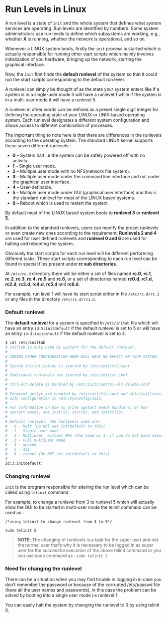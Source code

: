 # Run Levels in Linux

A run level is a state of `init` and the whole system that defines what system services are operating. Run levels are identified by numbers. Some system administrators use run levels to define which subsystems are working, e.g., whether **X** is running, whether the network is operational, and so on.

Whenever a LINUX system boots, firstly the `init` process is started which is actually responsible for running other start scripts which mainly involves initialization of you hardware, bringing up the network, starting the graphical interface.

Now, the `init` first finds the **default runlevel** of the system so that it could run the start scripts corresponding to the default run level.

A runlevel can simply be thought of as the state your system enters like if a system is in a single-user mode it will have a runlevel 1 while if the system is in a multi-user mode it will have a runlevel 5.

A runlevel in other words can be defined as a preset single digit integer for defining the operating state of your LINUX or UNIX-based operating system. Each runlevel designates a different system configuration and allows access to different combination of processes.

The important thing to note here is that there are differences in the runlevels according to the operating system. The standard LINUX kernel supports these seven different runlevels :

- **0** – System halt i.e the system can be safely powered off with no activity.
- **1** – Single user mode.
- **2** – Multiple user mode with no NFS(network file system).
- **3** – Multiple user mode under the command line interface and not under the graphical user interface.
- **4** – User-definable.
- **5** – Multiple user mode under GUI (graphical user interface) and this is the standard runlevel for most of the LINUX based systems.
- **6** – Reboot which is used to restart the system.

By default most of the LINUX based system boots to **runlevel 3** or **runlevel 5**.

In addition to the standard runlevels, users can modify the preset runlevels or even create new ones according to the requirement. **Runlevels 2 and 4** are used for user defined runlevels and **runlevel 0 and 6** are used for halting and rebooting the system.

Obviously the start scripts for each run level will be different performing different tasks. These start scripts corresponding to each run level can be found in special files present under **rc sub directories**.

At `/etc/rc.d` directory there will be either a set of files named **rc.0**, **rc.1**, **rc.2**, **rc.3**, **rc.4**, **rc.5** and **rc.6**, or a set of directories named **rc0.d**, **rc1.d**, **rc2.d**, **rc3.d**, **rc4.d**, **rc5.d** and **rc6.d**.

For example, run level 1 will have its start script either in file `/etc/rc.d/rc.1` or any files in the directory `/etc/rc.d/rc1.d`.

### Default runlevel

The **default runlevel** for a system is specified in `/etc/initab` file which will have an entry `id:5:initdefault` if the default runlevel is set to 5 or will have an entry `id:3:initdefault` if the default runlevel is set to 3.

```bash
$ cat /etc/inittab
# inittab is only used by upstart for the default runlevel.
#
# ADDING OTHER CONFIGURATION HERE WILL HAVE NO EFFECT ON YOUR SYSTEM.
#
# System initialization is started by /etc/init/rcS.conf
#
# Individual runlevels are started by /etc/init/rc.conf
#
# Ctrl-Alt-Delete is handled by /etc/init/control-alt-delete.conf
#
# Terminal gettys are handled by /etc/init/tty.conf and /etc/init/serial.conf,
# with configuration in /etc/sysconfig/init.
#
# For information on how to write upstart event handlers, or how
# upstart works, see init(5), init(8), and initctl(8).
#
# Default runlevel. The runlevels used are:
#   0 - halt (Do NOT set initdefault to this)
#   1 - Single user mode
#   2 - Multiuser, without NFS (The same as 3, if you do not have networking)
#   3 - Full multiuser mode
#   4 - unused
#   5 - X11
#   6 - reboot (Do NOT set initdefault to this)
#
id:3:initdefault:
```

### Changing runlevel

`init` is the program responsible for altering the run level which can be called using `telinit` command.

For example, to change a runlevel from 3 to runlevel 5 which will actually allow the GUI to be started in multi-user mode the telinit command can be used as :

```
/*using telinit to change runlevel from 3 to 5*/

sudo telinit 5
```

> **NOTE**: The changing of runlevels is a task for the super user and not the normal user that’s why it is necessary to be logged in as super user for the successful execution of the above telinit command or you can use sudo command as : `sudo telinit 5`

### Need for changing the runlevel

There can be a situation when you may find trouble in logging in in case you don’t remember the password or because of the corrupted /etc/passwd file (have all the user names and passwords), in this case the problem can be solved by booting into a single user mode i.e runlevel 1.

You can easily halt the system by changing the runlevel to 0 by using telinit 0.
